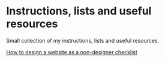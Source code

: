 # Instructions, lists and useful resources

Small collection of my instructions, lists and useful resources.

[How to design a website as a non-designer checklist](./HOW_TO_DESIGN_A_WEBSITE_AS_A_NON_DESIGNER_CHECKLIST.md)